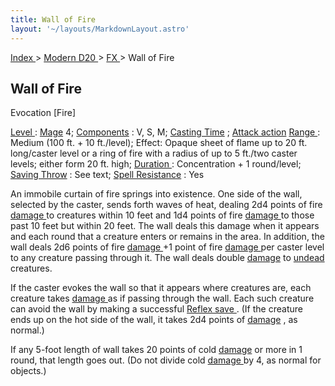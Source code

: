 ```yaml
---
title: Wall of Fire
layout: '~/layouts/MarkdownLayout.astro'
---
```


[ Index ](/) > [ Modern D20 ](/modern.d20.srd) > [ FX ](/modern.d20.srd/fx) > Wall of Fire

##  Wall of Fire

Evocation [Fire]

[ Level ](/modern.d20.srd/fx/level) : [ Mage](/modern.d20.srd/classes/advanced/mage) 4; [ Components](/modern.d20.srd/fx/components) : V, S, M; [ Casting Time](/modern.d20.srd/fx/casting.time) ; [ Attack action](/modern.d20.srd/combat/attack.actions) [ Range ](/modern.d20.srd/fx/range) :
Medium (100 ft. + 10 ft./level); Effect: Opaque sheet of flame up to 20 ft.
long/caster level or a ring of fire with a radius of up to 5 ft./two caster
levels; either form 20 ft. high; [ Duration ](/modern.d20.srd/fx/duration) :
Concentration + 1 round/level; [ Saving Throw](/modern.d20.srd/basics/saving.throws) : See text; [ Spell Resistance](/modern.d20.srd/special.abilities/spell.resistance) : Yes

An immobile curtain of fire springs into existence. One side of the wall,
selected by the caster, sends forth waves of heat, dealing 2d4 points of fire
[ damage ](/modern.d20.srd/combat/damage) to creatures within 10 feet and 1d4
points of fire [ damage ](/modern.d20.srd/combat/damage) to those past 10 feet
but within 20 feet. The wall deals this damage when it appears and each round
that a creature enters or remains in the area. In addition, the wall deals 2d6
points of fire [ damage ](/modern.d20.srd/combat/damage) +1 point of fire [damage ](/modern.d20.srd/combat/damage) per caster level to any creature
passing through it. The wall deals double [ damage](/modern.d20.srd/combat/damage) to [ undead](/modern.d20.srd/creature.types/undead) creatures.

If the caster evokes the wall so that it appears where creatures are, each
creature takes [ damage ](/modern.d20.srd/combat/damage) as if passing through
the wall. Each such creature can avoid the wall by making a successful [Reflex save ](/modern.d20.srd/basics/saving.throws) . (If the creature ends up
on the hot side of the wall, it takes 2d4 points of [ damage](/modern.d20.srd/combat/damage) , as normal.)

If any 5-foot length of wall takes 20 points of cold [ damage](/modern.d20.srd/combat/damage) or more in 1 round, that length goes out. (Do
not divide cold [ damage ](/modern.d20.srd/combat/damage) by 4, as normal for
objects.)


